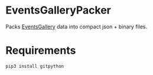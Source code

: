 # EventsGalleryPacker

Packs [EventsGallery](https://github.com/projectpokemon/EventsGallery) data into compact json + binary files.

# Requirements

```
pip3 install gitpython
```

